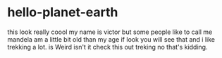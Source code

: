 # hello-planet-earth
this look really coool
my name is victor but some people like to call me mandela am a little bit old than my age if look you will see that and i like trekking a lot. is Weird isn't it check this out treking no that's kidding.
